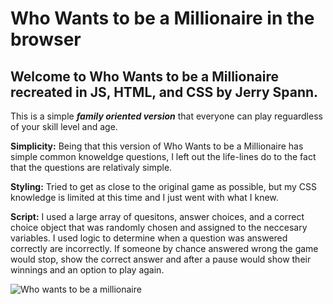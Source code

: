 # Who Wants to be a Millionaire in the browser

## Welcome to Who Wants to be a Millionaire recreated in JS, HTML, and CSS by Jerry Spann.  

This is a simple ***family oriented version*** that everyone can play reguardless of your skill level and age.

**Simplicity:** Being that this version of Who Wants to be a Millionaire has simple common knoweldge questions, I left out the life-lines do to the fact that the questions are relativaly simple.

**Styling:** Tried to get as close to the original game as possible, but my CSS knowledge is limited at this time and I just went with what I knew.

**Script:**  I used a large array of quesitons, answer choices, and a correct choice object that was randomly chosen and assigned to the neccesary variables. I used logic to determine when a question was answered correctly are incorrectly.  If someone by chance answered wrong the game would stop, show the correct answer and after a pause would show their winnings and an option to play again.

![Who wants to be a millionaire](https://assets.nintendo.com/image/upload/ar_16:9,c_lpad,w_656/b_white/f_auto/q_auto/ncom/software/switch/70010000032694/16b95b875867f950c2ef5a952dfdcf8c21755b34e6cd43cb98e916e087d1ac03)